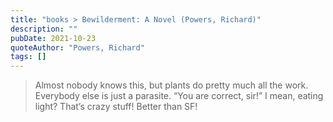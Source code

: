```yaml
---
title: "books > Bewilderment: A Novel (Powers, Richard)"
description: ""
pubDate: 2021-10-23
quoteAuthor: "Powers, Richard"
tags: []
---
```


> Almost nobody knows this, but plants do pretty much all the work. Everybody else is just a parasite. “You are correct, sir!” I mean, eating light? That’s crazy stuff! Better than SF!
